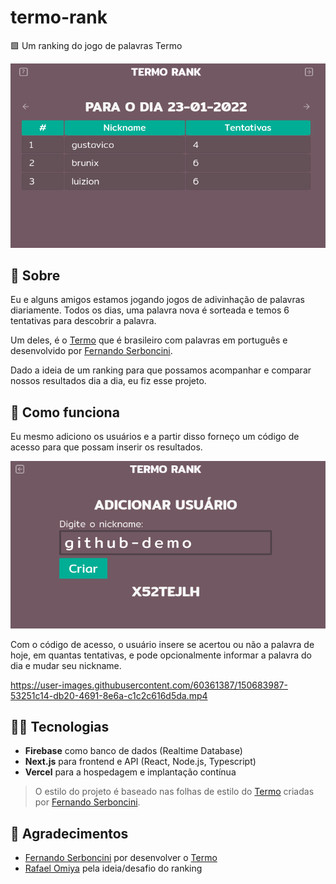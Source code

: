 # termo-rank
🟩 Um ranking do jogo de palavras Termo

![demo](./public/demo/rank.png)

## 📝 Sobre

Eu e alguns amigos estamos jogando jogos de adivinhação de palavras diariamente. Todos os dias, uma palavra nova é sorteada e temos 6 tentativas para descobrir a palavra.

Um deles, é o [Termo](https://term.ooo) que é brasileiro com palavras em português e desenvolvido por [Fernando Serboncini](https://fserb.com).

Dado a ideia de um ranking para que possamos acompanhar e comparar nossos resultados dia a dia, eu fiz esse projeto.

## 🧮 Como funciona

Eu mesmo adiciono os usuários e a partir disso forneço um código de acesso para que possam inserir os resultados.

![creation](./public/demo/create.png)

Com o código de acesso, o usuário insere se acertou ou não a palavra de hoje, em quantas tentativas, e pode opcionalmente informar a palavra do dia e mudar seu nickname.

https://user-images.githubusercontent.com/60361387/150683987-53251c14-db20-4691-8e6a-c1c2c616d5da.mp4

## 🧑‍💻 Tecnologias

- **Firebase** como banco de dados (Realtime Database)
- **Next.js** para frontend e API (React, Node.js, Typescript)
- **Vercel** para a hospedagem e implantação contínua

> O estilo do projeto é baseado nas folhas de estilo do [Termo](https://term.ooo) criadas por [Fernando Serboncini](https://fserb.com).

## 🙏 Agradecimentos

- [Fernando Serboncini](https://fserb.com) por desenvolver o [Termo](https://term.ooo)
- [Rafael Omiya](https://github.com/rafomiya) pela ideia/desafio do ranking
